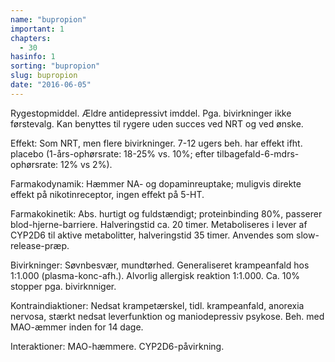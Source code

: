 ```yaml
---
name: "bupropion"
important: 1
chapters:  
  - 30
hasinfo: 1
sorting: "bupropion"
slug: bupropion
date: "2016-06-05"
---
```


Rygestopmiddel. Ældre antidepressivt imddel. Pga. bivirkninger ikke førstevalg. Kan benyttes til rygere uden succes ved NRT og ved ønske.

Effekt: Som NRT, men flere bivirkninger. 7-12 ugers beh. har effekt ifht. placebo (1-års-ophørsrate: 18-25% vs. 10%; efter tilbagefald-6-mdrs-ophørsrate: 12% vs 2%).

Farmakodynamik: Hæmmer NA- og dopaminreuptake; muligvis direkte effekt på nikotinreceptor, ingen effekt på 5-HT.

Farmakokinetik: Abs. hurtigt og fuldstændigt; proteinbinding 80%, passerer blod-hjerne-barriere. Halveringstid ca. 20 timer. Metaboliseres i lever af CYP2D6 til aktive metabolitter, halveringstid 35 timer. Anvendes som slow-release-præp.

Bivirkninger: Søvnbesvær, mundtørhed. Generaliseret krampeanfald hos 1:1.000 (plasma-konc-afh.). Alvorlig allergisk reaktion 1:1.000. Ca. 10% stopper pga. bivirknniger.

Kontraindiaktioner: Nedsat krampetærskel, tidl. krampeanfald, anorexia nervosa, stærkt nedsat leverfunktion og maniodepressiv psykose. Beh. med MAO-æmmer inden for 14 dage.

Interaktioner: MAO-hæmmere. CYP2D6-påvirkning.
